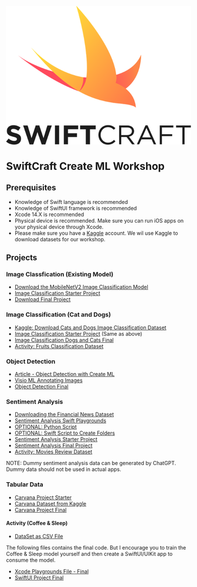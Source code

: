 
![SwiftCraft Logo](logo.png)

# SwiftCraft Create ML Workshop 

## Prerequisites  

- Knowledge of Swift language is recommended 
- Knowledge of SwiftUI framework is recommended 
- Xcode 14.X is recommended 
- Physical device is recommended. Make sure you can run iOS apps on your physical device through Xcode. 
- Please make sure you have a [Kaggle](https://www.kaggle.com/) account. We wil use Kaggle to download datasets for our workshop. 

## Projects

### Image Classfication (Existing Model)

- [Download the MobileNetV2 Image Classification Model](https://developer.apple.com/machine-learning/models/)
- [Image Classification Starter Project](/projects/image-classifier-starter.zip)
- [Download Final Project](/projects/image-classifier-final-project-mobilenet.zip)

### Image Classification (Cat and Dogs)

- [Kaggle: Download Cats and Dogs Image Classification Dataset](https://www.kaggle.com/datasets/samuelcortinhas/cats-and-dogs-image-classification)
- [Image Classification Starter Project](/projects/image-classifier-starter.zip) (Same as above)
- [Image Classification Dogs and Cats Final](/projects/image-classifier-dog-vs-cat-final.zip)
- [Activity: Fruits Classification Dataset](https://www.kaggle.com/datasets/ayessa/fruits-image-dataset)

### Object Detection 
- [Article - Object Detection with Create ML](https://evilmartians.com/chronicles/object-detection-with-create-ml-images-and-dataset)
- [Visio ML Annotating Images](https://github.com/Gaspard-Bruno/visio-ml)
- [Object Detection Final](/projects/traffic-light-detector-final.zip)

### Sentiment Analysis 
- [Downloading the Financial News Dataset](https://www.kaggle.com/datasets/ankurzing/sentiment-analysis-for-financial-news)
- [Sentiment Analysis Swift Playgrounds](/projects/sentiment-analysis-swift-playgrounds.zip)
- [OPTIONAL: Python Script](/projects/financial-news-sentimental-python.zip)
- [OPTIONAL: Swift Script to Create Folders](https://gist.github.com/azamsharp/0d1325a33c7943d89ad8e10b23f0179d)
- [Sentiment Analysis Starter Project](/projects/FinancialNews-Starter.zip)
- [Sentiment Analysis Final Project](/projects/FinancialNews-Final.zip)
- [Activity: Movies Review Dataset](https://www.kaggle.com/datasets/atulanandjha/imdb-50k-movie-reviews-test-your-bert)

NOTE: Dummy sentiment analysis data can be generated by ChatGPT. Dummy data should not be used in actual apps.  

### Tabular Data 
- [Carvana Project Starter](/projects/starter-code-carvana.zip)
- [Carvana Dataset from Kaggle](https://www.kaggle.com/datasets/ravishah1/carvana-predict-car-prices)
- [Carvana Project Final](/projects/final-code-carvana-05-19-2024.zip)

#### Activity (Coffee & Sleep)

- [DataSet as CSV File](/projects/sleep.csv)

The following files contains the final code. But I encourage you to train the Coffee & Sleep model yourself and then create a SwiftUI/UIKit app to consume the model. 

- [Xcode Playgrounds File - Final](/projects/CoffeeAndSleep.playground.zip)  
- [SwiftUI Project Final](/projects/CoffeeAndSleep-final.zip)






